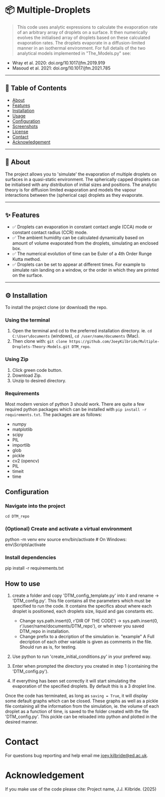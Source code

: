 # 📦 Multiple-Droplets

> This code uses analytic expressions to calculate the evaporation rate of an arbitrary array of droplets on a surface. It then numerically evolves the initialised array of droplets based on these calculated evaporation rates. The droplets evaporate in a diffusion-limited manner in an isothermal environment. For full details of the two analytical models implemented in "The_Models.py" see: <br />
- Wray et al. 2020: doi.org/10.1017/jfm.2019.919 <br />
- Masoud et al. 2021: doi.org/10.1017/jfm.2021.785

---

## 📁 Table of Contents

- [About](#-about)
- [Features](#-features)
- [Installation](#installation)
- [Usage](#usage)
- [Configuration](#configuration)
- [Screenshots](#screenshots)
- [License](#license)
- [Contact](#contact)
- [Acknowledgement](#acknowledgement)

---

## 🧠 About

The project allows you to 'simulate' the evaporation of multiple droplets on surfaces in a quasi-static environment. The spherically capped droplets can be initialised with any distribution of initial sizes and positions. The analytic theory is for diffusion limited evaporation and models the vapour interactions between the (spherical cap) droplets as they evaporate. 

---

## ✨ Features

- ✅ Droplets can evaporation in constant contact angle (CCA) mode or constant contact radius (CCR) mode. 
- ✅ The ambient humidity can be calculated dynamically based on amount of volume evaporated from the droplets, simulating an enclosed box.
- ✅ The numerical evolution of time can be Euler of a 4th Order Runge Kutta method. 
- ✅ Droplets can be set to appear at different times. For example to simulate rain landing on a window, or the order in which they are printed on the surface.

---

## ⚙️ Installation
To install the project clone (or download) the repo. 

### Using the terminal
1. Open the terminal and cd to the preferred installation directory. ie. `cd C:\User\documents` (windows), `cd /user/name/documents` (Mac).
2. Then clone with: `git clone https://github.com/JoeyKilbride/Multiple-Droplets-Theory-Models.git DTM_repo`.

### Using Zip 
1. Click green code button.
2. Download Zip.
3. Unzip to desired directory.

### Requirements

Most modern version of python 3 should work. There are quite a few required python packages which can be installed with `pip install -r requirements.txt`. The packages are as follows:
- numpy
- matplotlib
- scipy
- PIL
- importlib
- glob
- pickle
- cv2 (opencv)
- PIL
- timeit
- time

## Configuration

### Navigate into the project
`cd DTM_repo`

### (Optional) Create and activate a virtual environment
python -m venv env
source env/bin/activate  # On Windows: env\Scripts\activate

### Install dependencies
pip install -r requirements.txt


## How to use
1. create a folder and copy 'DTM_config_template.py' into it and rename -> 'DTM_config.py'.
   This file contains all the parameters which must be specified to run the code. It contains the specifics about where each droplet is positioned, each droplets size, liquid and gas           constants etc.
   - Change sys.path.insert(0, r'DIR OF THE CODE') -> sys.path.insert(0, r'/user/name/documents/DTM_repo'), or wherever you saved DTM_repo in installation.
   - Change prefix to a decription of the simulation ie. "example"
   A Full decription of each other variable is given as comments in the file. Should run as is, for testing. 

3. Use python to run 'create_initial_conditions.py' in your prefered way.
4. Enter when prompted the directory you created in step 1 (containing the 'DTM_config.py').
5. If everything has been set correctly it will start simulating the evaporation of the specified droplets.
   By default this is a 3 droplet line.

Once the code has terminated, as long as `saving = True`, it will display some default graphs which can be closed. These graphs as well as a pickle file containing all the information from the simulation, ie. the volume of each droplet as a function of time, is saved to the folder created with the file 'DTM_config.py'. This pickle can be reloaded into python and plotted in the desired manner. 

# Contact
For questions bug reporting and help email me joey.kilbride@ed.ac.uk.

# Acknowledgement
If you make use of the code please cite: Project name, J.J. Kilbride. (2025)




